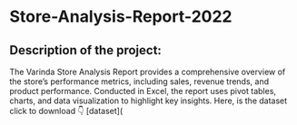 # Store-Analysis-Report-2022
## Description of the project:
The Varinda Store Analysis Report provides a comprehensive overview of the store’s performance metrics, including sales, revenue trends, and product performance. Conducted in Excel, the report uses pivot tables, charts, and data visualization to highlight key insights. 
Here, is the dataset click to download 👇
[dataset](
